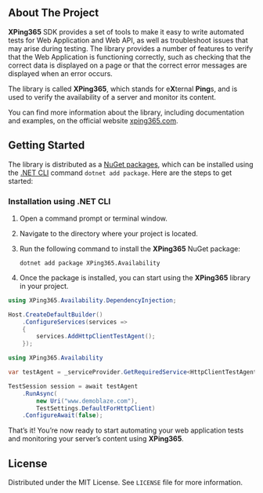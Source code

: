 ## About The Project

**XPing365** SDK provides a set of tools to make it easy to write automated tests for Web Application and Web API, as well as troubleshoot issues that may arise during testing. The library provides a number of features to verify that the Web Application is functioning correctly, such as checking that the correct data is displayed on a page or that the correct error messages are displayed when an error occurs.

The library is called **XPing365**, which stands for e**X**ternal **Ping**s, and is used to verify the availability of a server and monitor its content. 

You can find more information about the library, including documentation and examples, on the official website [xping365.com](https://www.xping365.com).

<!-- GETTING STARTED -->
## Getting Started

The library is distributed as a [NuGet packages](https://www.nuget.org/profiles/XPing365), which can be installed using the [.NET CLI](https://docs.microsoft.com/en-us/dotnet/core/tools/) command `dotnet add package`. Here are the steps to get started:

### Installation using .NET CLI

1. Open a command prompt or terminal window.

2. Navigate to the directory where your project is located.

3. Run the following command to install the **XPing365** NuGet package:

   ```
   dotnet add package XPing365.Availability
   ```

4. Once the package is installed, you can start using the **XPing365** library in your project.

```c#
using XPing365.Availability.DependencyInjection;

Host.CreateDefaultBuilder()
    .ConfigureServices(services =>
    {
        services.AddHttpClientTestAgent();
    });
```

```c#
using XPing365.Availability

var testAgent = _serviceProvider.GetRequiredService<HttpClientTestAgent>();

TestSession session = await testAgent
    .RunAsync(
        new Uri("www.demoblaze.com"),
        TestSettings.DefaultForHttpClient)
    .ConfigureAwait(false);
```

That’s it! You’re now ready to start automating your web application tests and monitoring your server’s content using **XPing365**.

## License

Distributed under the MIT License. See `LICENSE` file for more information.
